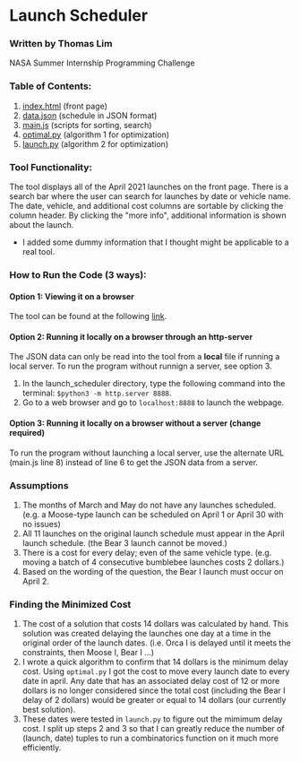 # Launch Scheduler
### Written by Thomas Lim
NASA Summer Internship Programming Challenge

### Table of Contents:
1. [index.html](https://github.com/Thomasliminator/launch_scheduler/blob/master/index.html) (front page)
2. [data.json](https://github.com/Thomasliminator/launch_scheduler/blob/master/data.json) (schedule in JSON format)
3. [main.js](https://github.com/Thomasliminator/launch_scheduler/blob/master/main.js) (scripts for sorting, search)
4. [optimal.py](https://github.com/Thomasliminator/launch_scheduler/blob/master/optimal.py) (algorithm 1 for optimization)
5. [launch.py](https://github.com/Thomasliminator/launch_scheduler/blob/master/launch.py) (algorithm 2 for optimization)


### Tool Functionality:
The tool displays all of the April 2021 launches on the front page.
There is a search bar where the user can search for launches by date or vehicle name. 
The date, vehicle, and additional cost columns are sortable by clicking the column header.
By clicking the "more info", additional information is shown about the launch.
- I added some dummy information that I thought might be applicable to a real tool.

### How to Run the Code (3 ways):
#### Option 1: Viewing it on a browser
The tool can be found at the following [link](http://thomasliminator.github.io/launch/).

#### Option 2: Running it locally on a browser through an http-server
The JSON data can only be read into the tool from a **local** file if running a local server. To run the program without runnign a server, see option 3. 
1. In the launch_scheduler directory, type the following command into the terminal: `$python3 -m http.server 8888`.
2. Go to a web browser and go to `localhost:8888` to launch the webpage.

#### Option 3: Running it locally on a browser without a server (change required)
To run the program without launching a local server, use the alternate URL (main.js line 8) instead of line 6 to get the JSON data from a server.

### Assumptions
1. The months of March and May do not have any launches scheduled. (e.g. a Moose-type launch can be scheduled on April 1 or April 30 with no issues)
2. All 11 launches on the original launch schedule must appear in the April launch schedule. (the Bear 3 launch cannot be moved.)
3. There is a cost for every delay; even of the same vehicle type. (e.g. moving a batch of 4 consecutive bumblebee launches costs 2 dollars.)
4. Based on the wording of the question, the Bear I launch must occur on April 2.

### Finding the Minimized Cost
1. The cost of a solution that costs 14 dollars was calculated by hand. This solution was created delaying the launches one day at a time in the original order of the launch dates. (i.e. Orca I is delayed until it meets the constraints, then Moose I, Bear I ...)
2. I wrote a quick algorithm to confirm that 14 dollars is the minimum delay cost. Using `optimal.py` I got the cost to move every launch date to every date in april. Any date that has an associated delay cost of 12 or more dollars is no longer considered since the total cost (including the Bear I delay of 2 dollars) would be greater or equal to 14 dollars (our currently best solution).
3. These dates were tested in `launch.py` to figure out the mimimum delay cost. I split up steps 2 and 3 so that I can greatly reduce the number of (launch, date) tuples to run a combinatorics function on it much more efficiently.
